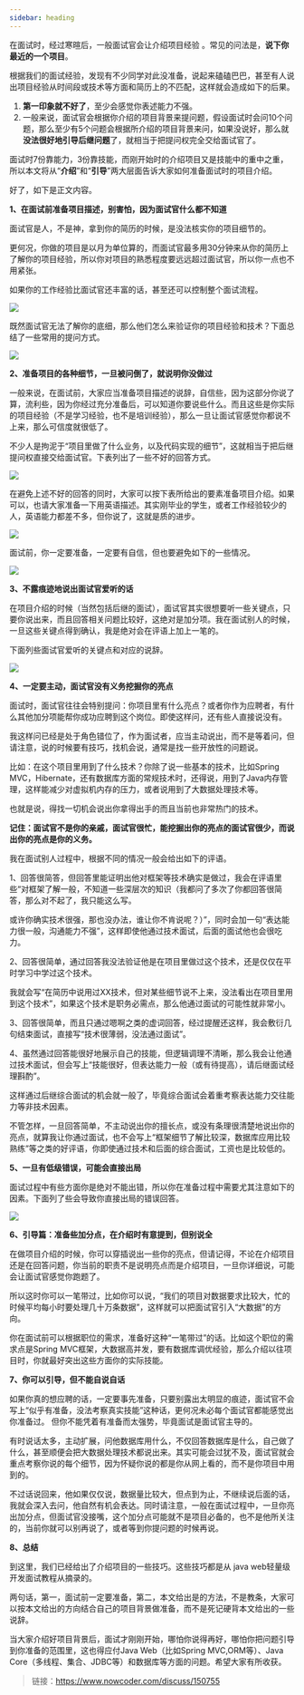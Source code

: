 ```yaml
---
sidebar: heading
---
```


在面试时，经过寒暄后，一般面试官会让介绍项目经验 。常见的问法是，**说下你最近的一个项目**。 

 根据我们的面试经验，发现有不少同学对此没准备，说起来磕磕巴巴，甚至有人说出项目经验从时间段或技术等方面和简历上的不匹配，这样就会造成如下的后果。 

1.  **第一印象就不好了**，至少会感觉你表述能力不强。 
2.  一般来说，面试官会根据你介绍的项目背景来提问题，假设面试时会问10个问题，那么至少有5个问题会根据所介绍的项目背景来问，如果没说好，那么就**没法很好地引导后继问题**了，就相当于把提问权完全交给面试官了。 

 面试时7份靠能力，3份靠技能，而刚开始时的介绍项目又是技能中的重中之重，所以本文将从“**介绍**”和“**引导**”两大层面告诉大家如何准备面试时的项目介绍。 

 好了，如下是正文内容。 

 **1、在面试前准备项目描述，别害怕，因为面试官什么都不知道** 

 面试官是人，不是神，拿到你的简历的时候，是没法核实你的项目细节的。 

 更何况，你做的项目是以月为单位算的，而面试官最多用30分钟来从你的简历上了解你的项目经验，所以你对项目的熟悉程度要远远超过面试官，所以你一点也不用紧张。 

 如果你的工作经验比面试官还丰富的话，甚至还可以控制整个面试流程。 

![](http://img.dabin-coder.cn/image/20220711000600.png) 

 既然面试官无法了解你的底细，那么他们怎么来验证你的项目经验和技术？下面总结了一些常用的提问方式。 

![](http://img.dabin-coder.cn/image/20220711000648.png) 

 **2、准备项目的各种细节，一旦被问倒了，就说明你没做过** 

 一般来说，在面试前，大家应当准备项目描述的说辞，自信些，因为这部分你说了算，流利些，因为你经过充分准备后，可以知道你要说些什么。而且这些是你实际的项目经验（不是学习经验，也不是培训经验），那么一旦让面试官感觉你都说不上来，那么可信度就很低了。 

 不少人是拘泥于“项目里做了什么业务，以及代码实现的细节”，这就相当于把后继提问权直接交给面试官。下表列出了一些不好的回答方式。 

![](http://img.dabin-coder.cn/image/20220711000705.png) 

 在避免上述不好的回答的同时，大家可以按下表所给出的要素准备项目介绍。如果可以，也请大家准备一下用英语描述。其实刚毕业的学生，或者工作经验较少的人，英语能力都差不多，但你说了，这就是质的进步。 

![](http://img.dabin-coder.cn/image/20220711000721.png) 

 面试前，你一定要准备，一定要有自信，但也要避免如下的一些情况。 

![](http://img.dabin-coder.cn/image/20220711000733.png) 

 **3、不露痕迹地说出面试官爱听的话** 

 在项目介绍的时候（当然包括后继的面试），面试官其实很想要听一些关键点，只要你说出来，而且回答相关问题比较好，这绝对是加分项。我在面试别人的时候，一旦这些关键点得到确认，我是绝对会在评语上加上一笔的。 

 下面列些面试官爱听的关键点和对应的说辞。 

![](http://img.dabin-coder.cn/image/20220711000746.png) 

 **4、一定要主动，面试官没有义务挖掘你的亮点** 

 面试时，面试官往往会特别提问：你项目里有什么亮点？或者你作为应聘者，有什么其他加分项能帮你成功应聘到这个岗位。即使这样问，还有些人直接说没有。 

 我这样问已经是处于角色错位了，作为面试者，应当主动说出，而不是等着问，但请注意，说的时候要有技巧，找机会说，通常是找一些开放性的问题说。 

 比如：在这个项目里用到了什么技术？你除了说一些基本的技术，比如Spring MVC，Hibernate，还有数据库方面的常规技术时，还得说，用到了Java内存管理，这样能减少对虚拟机内存的压力，或者说用到了大数据处理技术等。 

 也就是说，得找一切机会说出你拿得出手的而且当前也非常热门的技术。 

 **记住：面试官不是你的亲戚，面试官很忙，能挖掘出你的亮点的面试官很少，而说出你的亮点是你的义务。** 

 我在面试别人过程中，根据不同的情况一般会给出如下的评语。 

 1、回答很简答，但回答里能证明出他对框架等技术确实是做过，我会在评语里些“对框架了解一般，不知道一些深层次的知识（我都问了多次了你都回答很简答，那么对不起了，我只能这么写。 

 或许你确实技术很强，那也没办法，谁让你不肯说呢？）”，同时会加一句“表达能力很一般，沟通能力不强”，这样即使他通过技术面试，后面的面试他也会很吃力。 

 2、回答很简单，通过回答我没法验证他是在项目里做过这个技术，还是仅仅在平时学习中学过这个技术。 

 我就会写“在简历中说用过XX技术，但对某些细节说不上来，没法看出在项目里用到这个技术”，如果这个技术是职务必需点，那么他通过面试的可能性就非常小。 

 3、回答很简单，而且只通过嗯啊之类的虚词回答，经过提醒还这样，我会敷衍几句结束面试，直接写“技术很薄弱，没法通过面试”。 

 4、虽然通过回答能很好地展示自己的技能，但逻辑调理不清晰，那么我会让他通过技术面试，但会写上“技能很好，但表达能力一般（或有待提高），请后继面试经理斟酌”。 

 这样通过后继综合面试的机会就一般了，毕竟综合面试会着重考察表达能力交往能力等非技术因素。 

 不管怎样，一旦回答简单，不主动说出你的擅长点，或没有条理很清楚地说出你的亮点，就算我让你通过面试，也不会写上“框架细节了解比较深，数据库应用比较熟练”等之类的好评语，你即使通过技术和后面的综合面试，工资也是比较低的。 

 **5、一旦有低级错误，可能会直接出局** 

 面试过程中有些方面你是绝对不能出错，所以你在准备过程中需要尤其注意如下的因素。下面列了些会导致你直接出局的错误回答。 

![](http://img.dabin-coder.cn/image/20220711000758.png) 
 

 **6、引导篇：准备些加分点，在介绍时有意提到，但别说全** 

 在做项目介绍的时候，你可以穿插说出一些你的亮点，但请记得，不论在介绍项目还是在回答问题，你当前的职责不是说明亮点而是介绍项目，一旦你详细说，可能会让面试官感觉你跑题了。 

 所以这时你可以一笔带过，比如你可以说，“我们的项目对数据要求比较大，忙的时候平均每小时要处理几十万条数据”，这样就可以把面试官引入“大数据”的方向。 

 你在面试前可以根据职位的需求，准备好这种“一笔带过”的话。比如这个职位的需求点是Spring MVC框架，大数据高并发，要有数据库调优经验，那么介绍以往项目时，你就最好突出这些方面你的实际技能。 

 **7、你可以引导，但不能自说自话** 

 如果你真的想应聘的话，一定要事先准备，只要别露出太明显的痕迹，面试官不会写上“似乎有准备，没法考察真实技能”这种话，更何况未必每个面试官都能感觉出你准备过。 但你不能凭着有准备而太强势，毕竟面试是面试官主导的。 

 有时说话太多，主动扩展，问他数据库用什么，不仅回答数据库是什么，自己做了什么，甚至顺便会把大数据处理技术都说出来。其实可能会过犹不及，面试官就会重点考察你说的每个细节，因为怀疑你说的都是你从网上看的，而不是你项目中用到的。 

 不过话说回来，他如果仅仅说，数据量比较大，但点到为止，不继续说后面的话，我就会深入去问，他自然有机会表达。同时请注意，一般在面试过程中，一旦你亮出加分点，但面试官没接嘴，这个加分点可能就不是项目必备的，也不是他所关注的，当前你就可以别再说了，或者等到你提问题的时候再说。 

 **8、总结** 

 到这里，我们已经给出了介绍项目的一些技巧。这些技巧都是从 java web轻量级开发面试教程从摘录的。 

 两句话，第一，面试前一定要准备，第二，本文给出是的方法，不是教条，大家可以按本文给出的方向结合自己的项目背景做准备，而不是死记硬背本文给出的一些说辞。 

  当大家介绍好项目背景后，面试才刚刚开始，哪怕你说得再好，哪怕你把问题引导到你准备的范围里，这也得应付Java Web（比如Spring MVC,ORM等）、Java Core（多线程、集合、JDBC等）和数据库等方面的问题。希望大家有所收获。



> 链接：https://www.nowcoder.com/discuss/150755